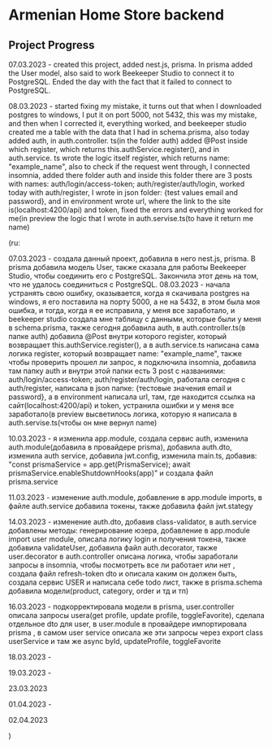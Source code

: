 # Armenian Home Store  backend

## Project Progress 

07.03.2023 - created this project, added nest.js, prisma. In prisma added the User model, also said to work Beekeeper Studio to connect it to PostgreSQL. Ended the day with the fact that it failed to connect to PostgreSQL. 


08.03.2023 - started fixing my mistake, it turns out that when I downloaded postgres to windows, I put it on port 5000, not 5432, this was my mistake, and then when I corrected it, everything worked, and beekeeper studio created me a table with the data that I had in schema.prisma, also today added auth, in auth.controller. ts(in the folder auth) added @Post inside which register, which returns this.authService.register(), and in auth.service. ts wrote the logic itself register, which returns name: "example_name", also to check if the request went through, I connected insomnia, added there folder auth and inside this folder there are 3 posts with names: auth/login/access-token; auth/register/auth/login, worked today with auth/register, I wrote in json folder: {test values email and password}, and in environment wrote url, where the link to the site is(localhost:4200/api) and token, fixed the errors and everything worked for me(in preview the logic that I wrote in auth.servise.ts(to have it return me name)                        



(ru: 



07.03.2023 - создала данный проект, добавила в него nest.js, prisma. В prisma добавила модель User, также сказала для работы Beekeeper Studio, чтобы соединить его с PostgreSQL. Закончила этот день на том, что не удалось соединиться с PostgreSQL. 
08.03.2023 - начала устранять свою ошибку, оказывается, когда я скачивала postgres на windows, я его поставила на порту 5000, а не на 5432, в этом была моя ошибка, и тогда, когда я ее исправила, у меня все заработало, и beekeeper studio создала мне таблицу с данными, которые были у меня в schema.prisma, также сегодня добавила auth, в auth.controller.ts(в папке auth) добавила @Post внутри которого register, который возвращает this.authService.register(), а в auth.service.ts написана сама логика register, который возвращает name: "example_name", также чтобы проверить прошел ли запрос, я подключила insomnia, добавила там папку auth и внутри этой папки есть 3 post с названиями: auth/login/access-token; auth/register/auth/login, работала сегодня с auth/register, написала в json папке: {тестовые значения email и password}, а в environment написала url, там, где находится ссылка на сайт(localhost:4200/api) и token, устранила ошибки и у меня все заработало(в preview высветилось логика, которую я написала в auth.servise.ts(чтобы он мне вернул name)


10.03.2023 - я изменила app.module, создала сервис auth, изменила auth.module(добавила в провайдере prisma), добавила auth.dto, изменила auth service, добавила jwt.config, изменила main.ts, добавив: "const prismaService = app.get(PrismaService); await prismaService.enableShutdownHooks(app)" и создала файл prisma.service

11.03.2023 - изменение auth.module, добавление в app.module imports, в файле auth.service добавила токены, также добавила файл jwt.stategy

14.03.2023 - изменение auth.dto, добавив class-validator, в auth.service добавлены методы: генерирование юзера,  добавление в app.module import user module, описала логику login и получения токена, также добавила validateUser, добавила файл auth.decorator, также user.decorator в auth.controller описана логика, чтобы заработали запросы в insomnia, чтобы посмотреть все ли работает или нет , создала файл refresh-token dto и описала каким он должен быть, создала сервис USER и написала себе todo лист, также в prisma.schema добавила модели(product, category, order и тд и тп)

16.03.2023 - подкорректировала модели в prisma, user.controller описала запросы usera(get profile, update profile, toggleFavorite), сделала отдельное dto для user, в user.module в провайдере импортировала prisma , в самом user service описала же эти запросы через export class userService и там же async byId, updateProfile, toggleFavorite

18.03.2023 - 

19.03.2023 -

23.03.2023

01.04.2023 - 

02.04.2023 


)

